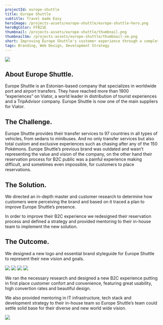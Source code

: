 ```yaml
---
projectId: europe-shuttle
title: Europe Shuttle
subtitle: Travel made Easy
heroImage: /projects-assets/europe-shuttle/europe-shuttle-hero.png
heroBgColor: FFB21E
thumbnail: /projects-assets/europe-shuttle/thumbnail.png
thumbnailSm: /projects-assets/europe-shuttle/thumbnail-sm.png
short: Improving Europe Shuttle's customer experience through a complete redesign of their B2C and B2B products
tags: Branding, Web Design, Development Strategy
---
```


<!-- Logos -->
<div class="ch-project__logos">

<img class="" src="/projects-assets/europe-shuttle/europe-shuttle-logo.png" />

</div>
<!--/ Logos -->

<div class="ch-project__intro">

<!-- about -->
<div class="section">

## About Europe Shuttle.

Europe Shuttle is an Estonian-based company that specializes in worldwide port and airport transfers. They have reached more than 1900 “experiences” on Viator, a world leader in distribution of tourist experiences and a TripAdvisor company. Europe Shuttle is now one of the main suppliers for Viator.

</div>
<!--/ about -->

<!-- the challenge -->
<div class="section">

## The Challenge.

Europe Shuttle provides their transfer services to 97 countries in all types of vehicles, from sedans to minibuses. And no only transfer services but also total custom and exclusive experiences such as chasing after any of the 150 Pokémons. Europe Shuttle’s previous brand was outdated and wasn’t representing the value and vision of the company, on the other hand their reservation process for B2C public was a painful experience making difficult, and sometimes even impossible, for customers to place reservations.

</div>
<!--/ the challenge -->

<!--the solution  -->
<div class="section mb-20">

## The Solution.

We directed an in-depth master and customer research to determine how customers were perceiving the brand and based on it traced a plan to improve Europe Shuttle’s presence.

In order to improve their B2C experience we redesigned their reservation process and defined a strategy and provided mentoring to their in-house team to implement the new solution.

</div>
<!--/ the solution -->
</div>

<!-- the outcome -->
<div class="section ch-project__outcome">

## The Outcome.

We designed a new logo and essential brand styleguide for Europe Shuttle to represent their new vision and goals.

<img class="mb-6" src="/projects-assets/europe-shuttle/ES - Logo.png" />
<img class="mb-6" src="/projects-assets/europe-shuttle/ES - Brand Colors.png" />
<img class="mb-6" src="/projects-assets/europe-shuttle/ES - Brand Typography.png" />
<img class="mb-6" src="/projects-assets/europe-shuttle/ES - Device Mockup.png" />

</div>

<div class="section ch-project__outcome">

We ran the necessary research and designed a new B2C experience putting in first place customer confort and convenience, featuring great usability, high convertion rates and beautiful design.

We also provided mentoring in IT infrastructure, tech stack and development strategy to their in-house team so Europe Shuttle’s team could settle solid base for their diverse and new world wide vision.

<img class="mb-6" src="/projects-assets/europe-shuttle/ES - Website Mockup.png" />

</div>
<!--/ the outcome -->
